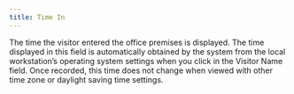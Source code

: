 ```yaml
---
title: Time In
---
```



The time the visitor entered the office premises is displayed. The time  displayed in this field is automatically obtained by the system from the  local workstation’s operating system settings when you click in the Visitor  Name field. Once recorded, this time does not change when viewed with  other time zone or daylight saving time settings.
